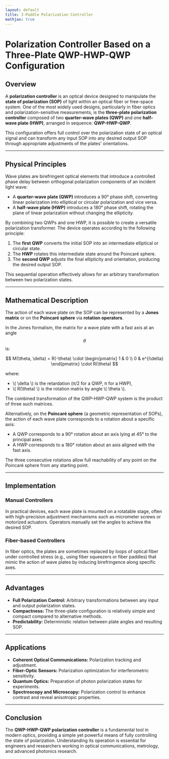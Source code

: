 ```yaml
---
layout: default
title: 3-Paddle Polarization Controller
mathjax: true
---
```


# Polarization Controller Based on a Three-Plate QWP-HWP-QWP Configuration

## Overview

A **polarization controller** is an optical device designed to manipulate the **state of polarization (SOP)** of light within an optical fiber or free-space system. One of the most widely used designs, particularly in fiber optics and polarization-sensitive measurements, is the **three-plate polarization controller** composed of two **quarter-wave plates (QWP)** and one **half-wave plate (HWP)**, arranged in sequence: **QWP-HWP-QWP**.

This configuration offers full control over the polarization state of an optical signal and can transform any input SOP into any desired output SOP through appropriate adjustments of the plates' orientations.

---

## Physical Principles

Wave plates are birefringent optical elements that introduce a controlled phase delay between orthogonal polarization components of an incident light wave:

- A **quarter-wave plate (QWP)** introduces a 90° phase shift, converting linear polarization into elliptical or circular polarization and vice versa.
- A **half-wave plate (HWP)** introduces a 180° phase shift, rotating the plane of linear polarization without changing the ellipticity.

By combining two QWPs and one HWP, it is possible to create a versatile polarization transformer. The device operates according to the following principle:

1. The **first QWP** converts the initial SOP into an intermediate elliptical or circular state.
2. The **HWP** rotates this intermediate state around the Poincaré sphere.
3. The **second QWP** adjusts the final ellipticity and orientation, producing the desired output SOP.

This sequential operation effectively allows for an arbitrary transformation between two polarization states.

---

## Mathematical Description

The action of each wave plate on the SOP can be represented by a **Jones matrix** or on the **Poincaré sphere** via **rotation operators**.

In the Jones formalism, the matrix for a wave plate with a fast axis at an angle $$ \theta $$ is:

$$
M(\theta, \delta) = R(-\theta) \cdot 
\begin{pmatrix} 
1 & 0 \\ 
0 & e^{i\delta} 
\end{pmatrix} \cdot R(\theta)
$$

where:
- \\( \delta \\) is the retardation (π/2 for a QWP, π for a HWP),
- \\( R(\theta) \\) is the rotation matrix by angle \\( \\theta \\).

The combined transformation of the QWP-HWP-QWP system is the product of three such matrices.

Alternatively, on the **Poincaré sphere** (a geometric representation of SOPs), the action of each wave plate corresponds to a rotation about a specific axis:
- A QWP corresponds to a 90° rotation about an axis lying at 45° to the principal axes.
- A HWP corresponds to a 180° rotation about an axis aligned with the fast axis.

The three consecutive rotations allow full reachability of any point on the Poincaré sphere from any starting point.

---

## Implementation

### Manual Controllers

In practical devices, each wave plate is mounted on a rotatable stage, often with high-precision adjustment mechanisms such as micrometer screws or motorized actuators. Operators manually set the angles to achieve the desired SOP.

### Fiber-based Controllers

In fiber optics, the plates are sometimes replaced by loops of optical fiber under controlled stress (e.g., using fiber squeezers or fiber paddles) that mimic the action of wave plates by inducing birefringence along specific axes.

---

## Advantages

- **Full Polarization Control:** Arbitrary transformations between any input and output polarization states.
- **Compactness:** The three-plate configuration is relatively simple and compact compared to alternative methods.
- **Predictability:** Deterministic relation between plate angles and resulting SOP.

---

## Applications

- **Coherent Optical Communications:** Polarization tracking and adjustment.
- **Fiber-Optic Sensors:** Polarization optimization for interferometric sensitivity.
- **Quantum Optics:** Preparation of photon polarization states for experiments.
- **Spectroscopy and Microscopy:** Polarization control to enhance contrast and reveal anisotropic properties.

---

## Conclusion

The **QWP-HWP-QWP polarization controller** is a fundamental tool in modern optics, providing a simple yet powerful means of fully controlling the state of polarization. Understanding its operation is essential for engineers and researchers working in optical communications, metrology, and advanced photonics research.


<div id="controllerSettings"></div>
<div class="applet" id="controller"></div>
<div class="applet" id="poincare"></div>
<div id="poincareSettings"></div>
<div style="display: flex; flex-wrap: wrap; justify-content: center; padding-top: 1rem;">
    <div id="ellips0"></div>
    <div id="ellips1"></div>
    <div id="ellips2"></div>
    <div id="ellips3"></div>
</div>


<script>  
    var controller = new GGBApplet(createGGBParams("controller", "twr2vny4"), true);
    var poincare = new GGBApplet(createGGBParams("poincare", "rvbafww5",{enableRightClick: false}), true);
    var ellips0 = new GGBApplet(createGGBParams("ellips0", "ar9nzxm3"), true);
    var ellips1 = new GGBApplet(createGGBParams("ellips1", "ar9nzxm3"), true);
    var ellips2 = new GGBApplet(createGGBParams("ellips2", "ar9nzxm3"), true);
    var ellips3 = new GGBApplet(createGGBParams("ellips3", "ar9nzxm3"), true);

    window.onload = function () {
        controller.inject("controller")
        poincare.inject("poincare");
        ellips0.inject("ellips0");
        ellips1.inject("ellips1");
        ellips2.inject("ellips2");
        ellips3.inject("ellips3");
    };

    let appletsLoaded = {
        controller: false,
        poincare: false,
        ellips0: false,
        ellips1: false,
        ellips2: false,
        ellips3: false  
    };


    function setupAll() {	
        console.log("Staring initial setup");
        setMode(poincare, "full");

        createAppletControls(controller, ['th1', 'th2', 'th3'], 'controllerSettings');
	      createPoincareSettings(poincare, ['P0', 'P1', 'P2','P3'], 'poincareSettings');
	
        console.log("Set background colors for applets");
        const bgColor = getCssVariable("--base3")
        controller.setGraphicsOptions(-1,{"bgColor":bgColor});
        controller.setGraphicsOptions(1,{"bgColor":bgColor});
        poincare.setGraphicsOptions(-1,{"bgColor":bgColor});
        poincare.setGraphicsOptions(1,{"bgColor":bgColor});
        ellips0.setGraphicsOptions(1,{"bgColor":bgColor});
        ellips1.setGraphicsOptions(1,{"bgColor":bgColor});
        ellips2.setGraphicsOptions(1,{"bgColor":bgColor});
        ellips3.setGraphicsOptions(1,{"bgColor":bgColor});
	
      
        console.log("4");
	      setColors(controller,{
            "--orange": ["paddle1", "paddle3"],
            "--blue":   ["paddle2"],
        });
	      setColors(poincare,{
	        [bgColor]:  ["sphere"],
          "black":    ["P0","P0trace"],
          "--orange": ["P1", "P1trace", "P0P1", "A11", "A12", "P3", "P3trace", "P2P3", "A31", "A32"],
          "--blue":   ["P2", "P2trace", "P1P2", "A21", "A22"],
      });        
	  
      setColors(ellips0,{"black":   ["ellips"]});
      setColors(ellips1,{"--orange":["ellips"]});
      setColors(ellips2,{"--blue":  ["ellips"]});
      setColors(ellips3,{"--orange":["ellips"]});
	      
        
	    poincare.setValue("phi1", 90);
      poincare.setValue("phi2", 180);
      poincare.setValue("phi3", 90);

      [
        [slider_th1, "th1", 5],
        [slider_th2, "th2", 25],
        [slider_th3, "th3", 45]
      ].forEach(([slider, name, value]) => {
        slider.value = value;
        controller.setValue(name, value);
        poincare.setValue(name, value);
      });
      
        
      controller.registerObjectUpdateListener("th1", () => syncValue(controller, "th1", poincare, "th1"));
      controller.registerObjectUpdateListener("th2", () => syncValue(controller, "th2", poincare, "th2"));
      controller.registerObjectUpdateListener("th3", () => syncValue(controller, "th3", poincare, "th3"));
    
      syncCoords(poincare, "P0", ellips0, "S");
      syncCoords(poincare, "P1", ellips1, "S");
      syncCoords(poincare, "P2", ellips2, "S"); 
      syncCoords(poincare, "P3", ellips3, "S");
      poincare.registerObjectUpdateListener("P0", () => syncCoords(poincare, "P0", ellips0, "S"));
      poincare.registerObjectUpdateListener("P1", () => syncCoords(poincare, "P1", ellips1, "S"));
      poincare.registerObjectUpdateListener("P2", () => syncCoords(poincare, "P2", ellips2, "S"));   
      poincare.registerObjectUpdateListener("P3", () => syncCoords(poincare, "P3", ellips3, "S"));
}	
</script>

